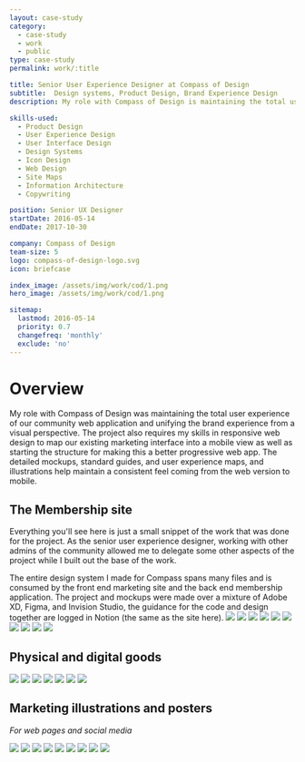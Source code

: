 ```yaml
---
layout: case-study
category:
  - case-study
  - work
  - public
type: case-study
permalink: work/:title

title: Senior User Experience Designer at Compass of Design
subtitle:  Design systems, Product Design, Brand Experience Design
description: My role with Compass of Design is maintaining the total user experience of our web application and unifying the brand experience from a visual perspective. The project also requires my skills in responsive web design to map our existing interface into a custom iOS app. These detailed mockups, standard guides, and user experience maps are to help maintain a consistent feel coming from the web version to mobile.

skills-used:
  - Product Design
  - User Experience Design
  - User Interface Design
  - Design Systems
  - Icon Design
  - Web Design
  - Site Maps
  - Information Architecture
  - Copywriting

position: Senior UX Designer
startDate: 2016-05-14
endDate: 2017-10-30

company: Compass of Design
team-size: 5
logo: compass-of-design-logo.svg
icon: briefcase

index_image: /assets/img/work/cod/1.png
hero_image: /assets/img/work/cod/1.png

sitemap:
  lastmod: 2016-05-14
  priority: 0.7
  changefreq: 'monthly'
  exclude: 'no'
---
```

# Overview

My role with Compass of Design was maintaining the total user experience of our community web application and unifying the brand experience from a visual perspective. The project also requires my skills in responsive web design to map our existing marketing interface into a mobile view as well as starting the structure for making this a better progressive web app. The detailed mockups, standard guides, and user experience maps, and illustrations help maintain a consistent feel coming from the web version to mobile.

## The Membership site

Everything you'll see here is just a small snippet of the work that was done for the project. As the senior user experience designer, working with other admins of the community allowed me to delegate some other aspects of the project while I built out the base of the work.

The entire design system I made for Compass spans many files and is consumed by the front end marketing site and the back end membership application. The project and mockups were made over a mixture of Adobe XD, Figma, and Invision Studio, the guidance for the code and design together are logged in Notion (the same as the site here).
![](/assets/img/work/cod/1.png)
![](/assets/img/work/cod/2.png)
![](/assets/img/work/cod/3.png)
![](/assets/img/work/cod/4.png)
![](/assets/img/work/cod/5.png)
![](/assets/img/work/cod/6.png)
![](/assets/img/work/cod/7.png)
![](/assets/img/work/cod/8.png)
![](/assets/img/work/cod/9.png)
![](/assets/img/work/cod/10.png)

## Physical and digital goods

![](/assets/img/work/cod/11.png)
![](/assets/img/work/cod/12.png)
![](/assets/img/work/cod/13.png)
![](/assets/img/work/cod/14.png)
![](/assets/img/work/cod/15.png)
![](/assets/img/work/cod/16.png)
![](/assets/img/work/cod/17.gif)

## Marketing illustrations and posters

*For web pages and social media*


![](/assets/img/work/cod/18.png)
![](/assets/img/work/cod/19.png)
![](/assets/img/work/cod/20.png)
![](/assets/img/work/cod/21.png)
![](/assets/img/work/cod/22.png)
![](/assets/img/work/cod/23.png)
![](/assets/img/work/cod/24.png)
![](/assets/img/work/cod/25.png)
![](/assets/img/work/cod/26.png)
